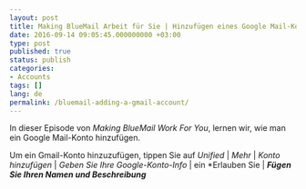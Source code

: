 ```yaml
---
layout: post
title: Making BlueMail Arbeit für Sie | Hinzufügen eines Google Mail-Kontos
date: 2016-09-14 09:05:45.000000000 +03:00
type: post
published: true
status: publish
categories:
- Accounts
tags: []
lang: de
permalink: /bluemail-adding-a-gmail-account/
---
```


In dieser Episode von *Making BlueMail Work For You*, lernen wir, wie man ein Google Mail-Konto hinzufügen.

Um ein Gmail-Konto hinzuzufügen, tippen Sie auf *Unified* \| *Mehr* \| *Konto hinzufügen* \| *Geben Sie Ihre Google-Konto-Info* \| ein *Erlauben Sie \| ***Fügen Sie Ihren Namen und Beschreibung***
